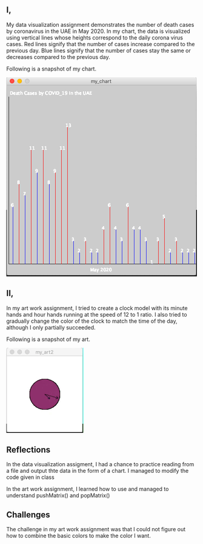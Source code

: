## I,
My data visualization assignment demonstrates the number of death cases by coronavirus in the UAE in May 2020.
In my chart, the data is visualized using vertical lines whose heights correspond to the daily corona virus cases.
Red lines signify that the number of cases increase compared to the previous day.
Blue lines signify that the number of cases stay the same or decreases compared to the previous day.

Following is a snapshot of my chart.

![](my_chart.png)

## II,
In my art work assignment, I tried to create a clock model with its minute hands and hour hands running at the speed of 12 to 1 ratio.
I also tried to gradually change the color of the clock to match the time of the day, although I only partially succeeded.

Following is a snapshot of my art.

![](my_art2.gif)

## Reflections
In the data visualization assigment, I had a chance to practice reading from a file and output thte data in the form of a chart. 
I managed to modify the code given in class

In the art work assignment, I learned how to use and managed to understand pushMatrix() and popMatrix()

## Challenges
The challenge in my art work assignment was that I could not figure out how to combine the basic colors to make the color I want.
